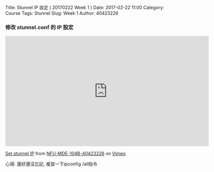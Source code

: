 Title: Stunnel IP 設定 ( 20170222 Week 1 )
Date: 2017-02-22 11:00
Category: Course
Tags: Stunnel
Slug: Week 1
Author: 40423226

<h3>修改 stunnel.conf 的 IP 設定</h3>
<iframe src="https://player.vimeo.com/video/205645881" width="640" height="347" frameborder="0" webkitallowfullscreen mozallowfullscreen allowfullscreen></iframe>
<p><a href="https://vimeo.com/205645881">Set stunnel IP</a> from <a href="https://vimeo.com/mde40423226">NFU-MDE-104B-40423226</a> on <a href="https://vimeo.com">Vimeo</a>.</p>

<p>心得: 還好還沒忘記, 複習一下ipconfig /all指令</p>